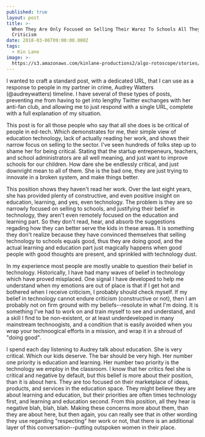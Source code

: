 ```yaml
---
published: true
layout: post
title: >-
  When They Are Only Focused on Selling Their Warez To Schools All They Hear Is
  Criticism
date: 2018-03-06T09:00:00.000Z
tags:
  - Kin Lane
image: >-
  https://s3.amazonaws.com/kinlane-productions2/algo-rotoscope/stories/statue-face-open-mouth_blue_circuit_5.png
---
```

I wanted to craft a standard post, with a dedicated URL, that I can use as a response to people in my partner in crime, Audrey Watters (@audreywatters) timeline. I have several of these types of posts, preventing me from having to get into lengthy Twitter exchanges with her anti-fan club, and allowing me to just respond with a single URL, complete with a full explanation of my situation.

This post is for all those people who say that all she does is be critical of people in ed-tech. Which demonstrates for me, their simple view of education technology, lack of actually reading her work, and shows their narrow focus on selling to the sector. I've seen hundreds of folks step up to shame her for being critical. Stating that the startup entrepeneurs, teachers, and school administrators are all well meaning, and just want to improve schools for our children. How dare she be endlessly critical, and just downright mean to all of them. She is the bad one, they are just trying to innovate in a broken system, and make things better.

This position shows they haven't read her work. Over the last eight years, she has provided plenty of constructive, and even positive insight on education, learning, and yes, even technology. The problem is they are so narrowly focused on selling to schools, and justifying their belief in technology, they aren't even remotely focused on the education and learning part. So they don't read, hear, and absorb the suggestions regading how they can better serve the kids in these areas. It is something they don't realize because they have convinced themselves that selling technology to schools equals good, thus they are doing good, and the actual learning and education part just magically happens when good people with good thoughts are present, and sprinkled with technology dust.

In my experience most people are mostly unable to question their belief in technology. Historically, I have had many waves of belief in technology which have proved misplaced. One signal I have developed to help me understand when my emotions are out of place is that if I get hot and bothered when I receive criticism, I probably should check myself. If my belief in technology cannot endure criticism (constructive or not), then I am probably not on firm ground with my beliefs--resolute in what I'm doing. It is something I've had to work on and train myself to see and understand, and a skill I find to be non-existent, or at least underdeveloped in many mainstream technoogists, and a condition that is easily avoided when you wrap your technoogical efforts in a mission, and wrap it in a shroud of "doing good".

I spend each day listening to Audrey talk about education. She is very critical. Which our kids deserve. The bar should be very high. Her number one priority is education and learning. Her number two priority is the technology we employ in the classroom. I know that her critics feel she is critical and negative by default, but this belief is more about their position, than it is about hers. They are too focused on their marketplace of ideas, products, and services in the education space. They might believe they are about learning and education, but their priorities are often times technology first, and learning and education second. From this position, all they hear is negative blah, blah, blah. Making these concerns more about them, than they are about here, but then again, you can really see that in other wording they use regarding "respecting" her work or not, that there is an additional layer of this conversation--putting outspoken women in their place.